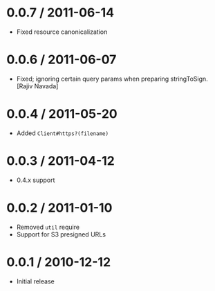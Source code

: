 
0.0.7 / 2011-06-14 
==================

  * Fixed resource canonicalization

0.0.6 / 2011-06-07 
==================

  * Fixed; ignoring certain query params when preparing stringToSign. [Rajiv Navada]

0.0.4 / 2011-05-20 
==================

  * Added `Client#https?(filename)`

0.0.3 / 2011-04-12 
==================

  * 0.4.x support

0.0.2 / 2011-01-10 
==================

  * Removed `util` require
  * Support for S3 presigned URLs

0.0.1 / 2010-12-12 
==================

  * Initial release

